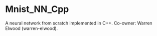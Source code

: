 # Mnist_NN_Cpp
A neural network from scratch implemented in C++. Co-owner: Warren Elwood (warren-elwood).
